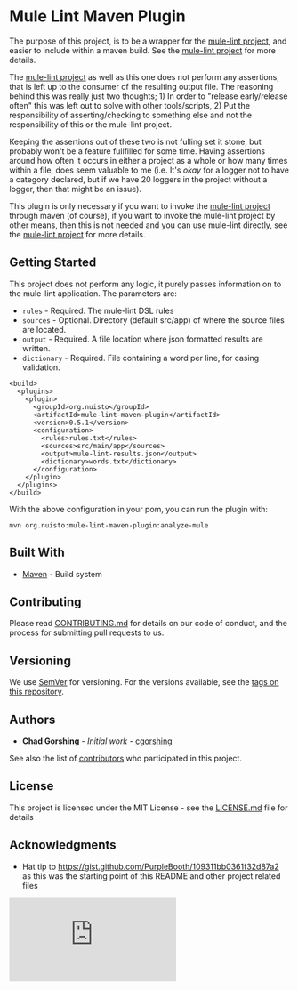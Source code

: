 # Mule Lint Maven Plugin

The purpose of this project, is to be a wrapper for the
[mule-lint project](https://github.com/mule-lint/mule-lint),
and easier to include within a maven build. See the
[mule-lint project](https://github.com/mule-lint/mule-lint) for
more details.

The [mule-lint project](https://github.com/mule-lint/mule-lint) as well as this one does not perform any assertions,
that is left up to the consumer of the resulting output file. The reasoning
behind this was really just two thoughts; 1) In order to "release early/release
often" this was left out to solve with other tools/scripts, 2) Put the
responsibility of asserting/checking to something else and not the
responsibility of this or the mule-lint project.

Keeping the assertions out of these two is not fulling set it stone, but
probably won't be a feature fullfilled for some time. Having assertions around
how often it occurs in either a project as a whole or how many times within a
file, does seem valuable to me (i.e. It's _okay_ for a logger not to have a
category declared, but if we have 20 loggers in the project without a logger, then that
might be an issue).

This plugin is only necessary if you want to invoke the [mule-lint
project](https://github.com/mule-lint/mule-lint)
through maven (of course), if you want to invoke the mule-lint project by other
means, then this is not needed and you can use mule-lint directly, see the
[mule-lint project](https://github.com/mule-lint/mule-lint) for more details.

## Getting Started
This project does not perform any logic, it purely passes information on to the
mule-lint application. The parameters are:
- `rules` - Required. The mule-lint DSL rules
- `sources` - Optional. Directory (default src/app) of where the source files are located.
- `output` - Required. A file location where json formatted results are written.
- `dictionary` - Required. File containing a word per line, for casing validation.

```
<build>
  <plugins>
    <plugin>
      <groupId>org.nuisto</groupId>
      <artifactId>mule-lint-maven-plugin</artifactId>
      <version>0.5.1</version>
      <configuration>
        <rules>rules.txt</rules>
        <sources>src/main/app</sources>
        <output>mule-lint-results.json</output>
        <dictionary>words.txt</dictionary>
      </configuration>
    </plugin>
  </plugins>
</build>
```

With the above configuration in your pom, you can run the plugin with:
```
mvn org.nuisto:mule-lint-maven-plugin:analyze-mule
```

## Built With

* [Maven](https://maven.apache.org/) - Build system

## Contributing

Please read [CONTRIBUTING.md](https://github.com/mule-lint/mule-lint-maven-plugin/CONTRIBUTING.md) for details on our code of conduct, and the process for submitting pull requests to us.

## Versioning

We use [SemVer](http://semver.org/) for versioning. For the versions available, see the [tags on this repository](https://github.com/mule-lint/mule-lint-maven-plugin/tags).

## Authors

* **Chad Gorshing** - *Initial work* - [cgorshing](https://gens.io/profile/cgorshing)

See also the list of [contributors](https://github.com/mule-lint/mule-lint-maven-plugin/contributors) who participated in this project.

## License

This project is licensed under the MIT License - see the [LICENSE.md](LICENSE.md) file for details

## Acknowledgments

* Hat tip to https://gist.github.com/PurpleBooth/109311bb0361f32d87a2 as this
  was the starting point of this README and other project related files

[![Analytics](https://beacon-cgorshing.appspot.com/UA-24556575-4/nuisto/mule-lint-maven-plugin/README.md?pixel)](https://github.com/nuisto/mule-lint-maven-plugin/README.md)
